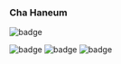 <h3>Cha Haneum</h3>
<p>
<picture>
  <source media="(prefers-color-scheme: dark)" srcset="https://hits.seeyoufarm.com/api/count/incr/badge.svg?url=https%3A%2F%2Fgithub.com%2Fchebread&count_bg=%23000000&title_bg=%23000000&icon=github.svg&icon_color=%23FFFFFF&title=Hits&edge_flat=false">
 
  <source media="(prefers-color-scheme: light)" srcset="https://hits.seeyoufarm.com/api/count/incr/badge.svg?url=https%3A%2F%2Fgithub.com%2Fchebread&count_bg=%23000000&title_bg=%23000000&icon=github.svg&icon_color=%23FFFFFF&title=Hits&edge_flat=false">
 
  <img alt="badge" src="https://hits.seeyoufarm.com/api/count/incr/badge.svg?url=https%3A%2F%2Fgithub.com%2Fchebread&count_bg=%23000000&title_bg=%23000000&icon=github.svg&icon_color=%23FFFFFF&title=Hits&edge_flat=false">
</picture>
</p>
<p>
<picture>
  <source media="(prefers-color-scheme: dark)" srcset="https://img.shields.io/badge/JavaScript-000000?style=flat-square&logo=JavaScript&logoColor=F7DF1E">
 
  <source media="(prefers-color-scheme: light)" srcset="https://img.shields.io/badge/JavaScript-F7DF1E?style=flat-square&logo=JavaScript&logoColor=black">
 
  <img alt="badge" src="https://img.shields.io/badge/JavaScript-F7DF1E?style=flat-square&logo=JavaScript&logoColor=black">
</picture>

<picture>
  <source media="(prefers-color-scheme: dark)" srcset="https://img.shields.io/badge/Next.js-000000?style=flat-square&logo=Next.js&logoColor=white">
 
  <source media="(prefers-color-scheme: light)" srcset="https://img.shields.io/badge/Typescript-235A97?style=flat-square&logo=Typescript&logoColor=white">
 
  <img alt="badge" src="https://img.shields.io/badge/Typescript-235A97?style=flat-square&logo=Typescript&logoColor=white">
</picture>

<picture>
  <source media="(prefers-color-scheme: dark)" srcset="https://img.shields.io/badge/Typescript-000000?style=flat-square&logo=Typescript&logoColor=235A97">
 
  <source media="(prefers-color-scheme: light)" srcset="https://img.shields.io/badge/Next.js-000000?style=flat-square&logo=Next.js&logoColor=white">
 
  <img alt="badge" src="https://img.shields.io/badge/Next.js-000000?style=flat-square&logo=Next.js&logoColor=white">
</picture>
</p>

